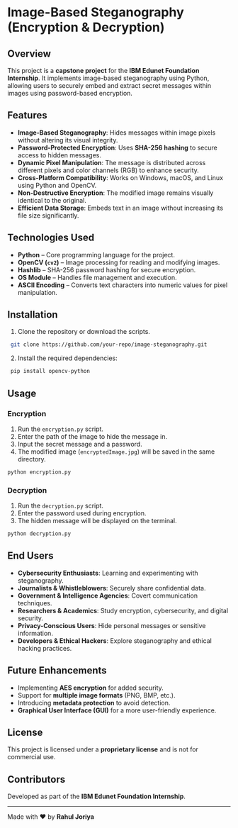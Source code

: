 # Image-Based Steganography (Encryption & Decryption)

## Overview
This project is a **capstone project** for the **IBM Edunet Foundation Internship**. It implements image-based steganography using Python, allowing users to securely embed and extract secret messages within images using password-based encryption.

## Features
- **Image-Based Steganography**: Hides messages within image pixels without altering its visual integrity.
- **Password-Protected Encryption**: Uses **SHA-256 hashing** to secure access to hidden messages.
- **Dynamic Pixel Manipulation**: The message is distributed across different pixels and color channels (RGB) to enhance security.
- **Cross-Platform Compatibility**: Works on Windows, macOS, and Linux using Python and OpenCV.
- **Non-Destructive Encryption**: The modified image remains visually identical to the original.
- **Efficient Data Storage**: Embeds text in an image without increasing its file size significantly.

## Technologies Used
- **Python** – Core programming language for the project.
- **OpenCV (`cv2`)** – Image processing for reading and modifying images.
- **Hashlib** – SHA-256 password hashing for secure encryption.
- **OS Module** – Handles file management and execution.
- **ASCII Encoding** – Converts text characters into numeric values for pixel manipulation.

## Installation
1. Clone the repository or download the scripts.
```sh
 git clone https://github.com/your-repo/image-steganography.git
```
2. Install the required dependencies:
```sh
 pip install opencv-python
```

## Usage
### **Encryption**
1. Run the `encryption.py` script.
2. Enter the path of the image to hide the message in.
3. Input the secret message and a password.
4. The modified image (`encryptedImage.jpg`) will be saved in the same directory.

```sh
python encryption.py
```

### **Decryption**
1. Run the `decryption.py` script.
2. Enter the password used during encryption.
3. The hidden message will be displayed on the terminal.

```sh
python decryption.py
```

## End Users
- **Cybersecurity Enthusiasts**: Learning and experimenting with steganography.
- **Journalists & Whistleblowers**: Securely share confidential data.
- **Government & Intelligence Agencies**: Covert communication techniques.
- **Researchers & Academics**: Study encryption, cybersecurity, and digital security.
- **Privacy-Conscious Users**: Hide personal messages or sensitive information.
- **Developers & Ethical Hackers**: Explore steganography and ethical hacking practices.

## Future Enhancements
- Implementing **AES encryption** for added security.
- Support for **multiple image formats** (PNG, BMP, etc.).
- Introducing **metadata protection** to avoid detection.
- **Graphical User Interface (GUI)** for a more user-friendly experience.

## License
This project is licensed under a **proprietary license** and is not for commercial use.

## Contributors
Developed as part of the **IBM Edunet Foundation Internship**.

---
Made with ❤️ by **Rahul Joriya**

